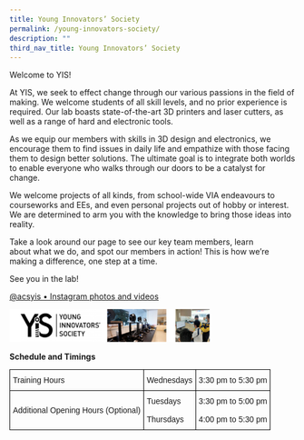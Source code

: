 ```yaml
---
title: Young Innovators’ Society
permalink: /young-innovators-society/
description: ""
third_nav_title: Young Innovators’ Society
---
```

Welcome to YIS!

At YIS, we seek to effect change through our various passions in the field of making. We welcome students of all skill levels, and no prior experience is required. Our lab boasts state-of-the-art 3D printers and laser cutters, as well as a range of hard and electronic tools.

As we equip our members with skills in 3D design and electronics, we encourage them to find issues in daily life and empathize with those facing them to design better solutions. The ultimate goal is to integrate both worlds to enable everyone who walks through our doors to be a catalyst for change.

We welcome projects of all kinds, from school-wide VIA endeavours to courseworks and EEs, and even personal projects out of hobby or interest. We are determined to arm you with the knowledge to bring those ideas into reality.

Take a look around our page to see our key team members, learn about what we do, and spot our members in action! This is how we’re making a difference, one step at a time.

See you in the lab!

[@acsyis • Instagram photos and videos](https://www.instagram.com/acsyis/)

<img src="/images/yis.png" 
     style="width:70%">
		 
**Schedule and Timings**

<style type="text/css">
.tg  {border-collapse:collapse;border-spacing:0;}
.tg td{border-color:black;border-style:solid;border-width:1px;font-family:Arial, sans-serif;font-size:14px;
  overflow:hidden;padding:10px 5px;word-break:normal;}
.tg th{border-color:black;border-style:solid;border-width:1px;font-family:Arial, sans-serif;font-size:14px;
  font-weight:normal;overflow:hidden;padding:10px 5px;word-break:normal;}
.tg .tg-cly1{text-align:left;vertical-align:middle}
</style>
<table class="tg">
<thead>
  <tr>
    <th class="tg-cly1">Training Hours</th>
    <th class="tg-cly1">Wednesdays</th>
    <th class="tg-cly1">3:30 pm to 5:30 pm</th>
  </tr>
</thead>
<tbody>
  <tr>
    <td class="tg-cly1">Additional Opening Hours (Optional)</td>
    <td class="tg-cly1">Tuesdays<br><br>Thursdays</td>
    <td class="tg-cly1">3:30 pm to 5:00 pm<br><br>4:00 pm to 5:30 pm</td>
  </tr>
</tbody>
</table>

